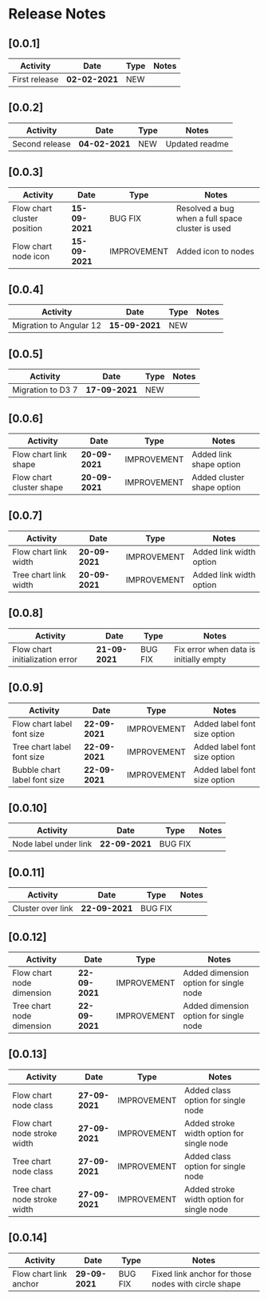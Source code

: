 # Release Notes

## [0.0.1]

| Activity | Date | Type | Notes |
| -------- | ---- | ---- | ---- |
| First release | **02-02-2021** | NEW | |

## [0.0.2]

| Activity | Date | Type | Notes |
| -------- | ---- | ---- | ---- |
| Second release | **04-02-2021** | NEW | Updated readme |

## [0.0.3]

| Activity | Date | Type | Notes |
| -------- | ---- | ---- | ---- |
| Flow chart cluster position | **15-09-2021** | BUG FIX | Resolved a bug when a full space cluster is used |
| Flow chart node icon | **15-09-2021** | IMPROVEMENT | Added icon to nodes |

## [0.0.4]

| Activity | Date | Type | Notes |
| -------- | ---- | ---- | ---- |
| Migration to Angular 12 | **15-09-2021** | NEW | |

## [0.0.5]

| Activity | Date | Type | Notes |
| -------- | ---- | ---- | ---- |
| Migration to D3 7 | **17-09-2021** | NEW | |

## [0.0.6]

| Activity | Date | Type | Notes |
| -------- | ---- | ---- | ---- |
| Flow chart link shape | **20-09-2021** | IMPROVEMENT | Added link shape option |
| Flow chart cluster shape | **20-09-2021** | IMPROVEMENT | Added cluster shape option |

## [0.0.7]

| Activity | Date | Type | Notes |
| -------- | ---- | ---- | ---- |
| Flow chart link width | **20-09-2021** | IMPROVEMENT | Added link width option |
| Tree chart link width | **20-09-2021** | IMPROVEMENT | Added link width option |

## [0.0.8]

| Activity | Date | Type | Notes |
| -------- | ---- | ---- | ---- |
| Flow chart initialization error | **21-09-2021** | BUG FIX | Fix error when data is initially empty |

## [0.0.9]

| Activity | Date | Type | Notes |
| -------- | ---- | ---- | ---- |
| Flow chart label font size | **22-09-2021** | IMPROVEMENT | Added label font size option |
| Tree chart label font size | **22-09-2021** | IMPROVEMENT | Added label font size option |
| Bubble chart label font size | **22-09-2021** | IMPROVEMENT | Added label font size option |

## [0.0.10]

| Activity | Date | Type | Notes |
| -------- | ---- | ---- | ---- |
| Node label under link | **22-09-2021** | BUG FIX | |

## [0.0.11]

| Activity | Date | Type | Notes |
| -------- | ---- | ---- | ---- |
| Cluster over link | **22-09-2021** | BUG FIX | |

## [0.0.12]

| Activity | Date | Type | Notes |
| -------- | ---- | ---- | ---- |
| Flow chart node dimension | **22-09-2021** | IMPROVEMENT | Added dimension option for single node |
| Tree chart node dimension | **22-09-2021** | IMPROVEMENT | Added dimension option for single node |

## [0.0.13]

| Activity | Date | Type | Notes |
| -------- | ---- | ---- | ---- |
| Flow chart node class | **27-09-2021** | IMPROVEMENT | Added class option for single node |
| Flow chart node stroke width | **27-09-2021** | IMPROVEMENT | Added stroke width option for single node |
| Tree chart node class | **27-09-2021** | IMPROVEMENT | Added class option for single node |
| Tree chart node stroke width | **27-09-2021** | IMPROVEMENT | Added stroke width option for single node |

## [0.0.14]

| Activity | Date | Type | Notes |
| -------- | ---- | ---- | ---- |
| Flow chart link anchor | **29-09-2021** | BUG FIX | Fixed link anchor for those nodes with circle shape |
